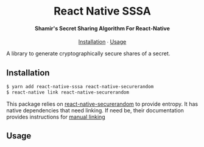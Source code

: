 <h1 align="center">
  React Native SSSA
</h1>

<h4 align="center">
  Shamir's Secret Sharing Algorithm For React-Native
</h4>

<p align="center">
  <a href="#installation">Installation</a> ∙
  <a href="#usage">Usage</a>
</p>

A library to generate cryptographically secure shares of a secret.

## Installation

```bash
$ yarn add react-native-sssa react-native-securerandom
$ react-native link react-native-securerandom
```

This package relies on [react-native-securerandom](https://github.com/rh389/react-native-securerandom)
to provide entropy. It has native dependencies that need linking. If need be, 
their documentation provides instructions for [manual linking](https://github.com/rh389/react-native-securerandom#manual-linking)

## Usage
